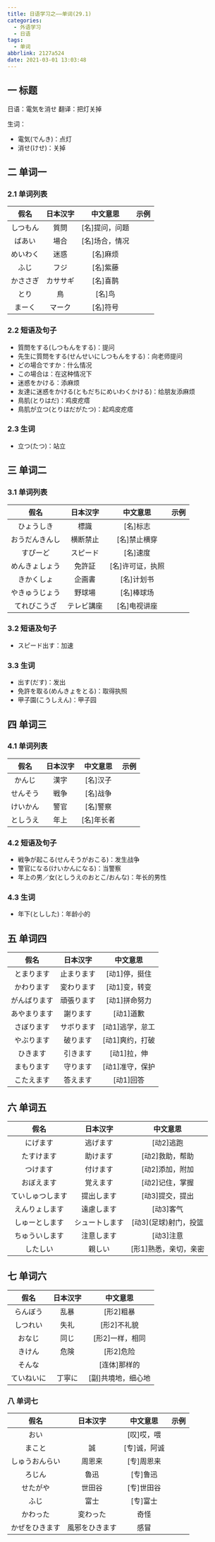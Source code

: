```yaml
---
title: 日语学习之——单词(29.1)
categories:
  - 外语学习
  - 日语
tags:
  - 单词
abbrlink: 2127a524
date: 2021-03-01 13:03:48
---
```

## 一 标题

日语：電気を消せ
翻译：把灯关掉
<!--more-->
生词：

* 電気(でんき)：点灯
* 消せ(けせ)：关掉

## 二 单词一

### 2.1 单词列表

| **假名** | **日本汉字** |  **中文意思**  | **示例** |
| :------: | :----------: | :------------: | :------: |
| しつもん |     質問     | [名]提问，问题 |          |
|  ばあい  |     場合     | [名]场合，情况 |          |
| めいわく |     迷惑     |    [名]麻烦    |          |
|   ふじ   |     フジ     |    [名]紫藤    |          |
| かささぎ |   カササギ   |    [名]喜鹊    |          |
|   とり   |      鳥      |     [名]鸟     |          |
|  まーく  |    マーク    |    [名]符号    |          |

### 2.2 短语及句子

* 質問をする(しつもんをする)：提问
* 先生に質問をする(せんせいにしつもんをする)：向老师提问
* どの場合ですか：什么情况
* この場合は：在这种情况下
* 迷惑をかける：添麻烦
* 友達に迷惑をかける(ともだちにめいわくかける)：给朋友添麻烦
* 鳥肌(とりはだ)：鸡皮疙瘩
* 鳥肌が立つ(とりはだがたつ)：起鸡皮疙瘩

### 2.3 生词

* 立つ(たつ)：站立

## 三 单词二

### 3.1 单词列表

|    **假名**    | **日本汉字** |   **中文意思**   | **示例** |
| :------------: | :----------: | :--------------: | :------: |
|   ひょうしき   |     標識     |     [名]标志     |          |
| おうだんきんし |   横断禁止   |   [名]禁止横穿   |          |
|    すぴーど    |   スピード   |     [名]速度     |          |
| めんきょしょう |    免許証    | [名]许可证，执照 |          |
|   きかくしょ   |    企画書    |    [名]计划书    |          |
| やきゅうじょう |    野球場    |    [名]棒球场    |          |
|  てれびこうざ  |  テレビ講座  |   [名]电视讲座   |          |

### 3.2 短语及句子

* スピード出す：加速

### 3.3 生词

* 出す(だす)：发出
* 免許を取る(めんきょをとる)：取得执照
* 甲子園(こうしえん)：甲子园

## 四 单词三

### 4.1 单词列表

| **假名** | **日本汉字** | **中文意思** | **示例** |
| :------: | :----------: | :----------: | :------: |
|  かんじ  |     漢字     |   [名]汉子   |          |
| せんそう |     戦争     |   [名]战争   |          |
| けいかん |     警官     |   [名]警察   |          |
| としうえ |     年上     |  [名]年长者  |          |

### 4.2 短语及句子

* 戦争が起こる(せんそうがおこる)：发生战争
* 警官になる(けいかんになる)：当警察
* 年上の男／女(としうえのおとこ/おんな)：年长的男性

### 4.3 生词

* 年下(としした)：年龄小的

## 五 单词四

|   **假名**   | **日本汉字** |  **中文意思**   |
| :----------: | :----------: | :-------------: |
|  とまります  |  止まります  |  [动1]停，挺住  |
|  かわります  |  変わります  |  [动1]变，转变  |
| がんばります |  頑張ります  |  [动1]拼命努力  |
| あやまります |   謝ります   |    [动1]道歉    |
|  さぼります  |  サボります  | [动1]逃学，怠工 |
|  やぶります  |   破ります   | [动1]爽约，打破 |
|   ひきます   |   引きます   |   [动1]拉，伸   |
|  まもります  |   守ります   | [动1]准守，保护 |
|  こたえます  |   答えます   |    [动1]回答    |

## 六 单词五

|     **假名**     |  **日本汉字**  |      **中文意思**      |
| :--------------: | :------------: | :--------------------: |
|     にげます     |    逃げます    |       [动2]逃跑        |
|    たすけます    |    助けます    |    [动2]救助，帮助     |
|     つけます     |    付けます    |    [动2]添加，附加     |
|    おぼえます    |    覚えます    |    [动2]记住，掌握     |
| ていしゅつします |   提出します   |    [动3]提交，提出     |
|  えんりょします  |   遠慮します   |       [动3]客气        |
|  しゅーとします  | シュートします | [动3]\(足球)射门，投篮 |
|  ちゅういします  |   注意します   |       [动3]注意        |
|     したしい     |     親しい     | [形1]熟悉，亲切，亲密  |

## 七 单词六

|  **假名**  | **日本汉字** |    **中文意思**    |
| :--------: | :----------: | :----------------: |
|  らんぼう  |     乱暴     |     [形2]粗暴      |
|  しつれい  |     失礼     |    [形2]不礼貌     |
|   おなじ   |     同じ     |  [形2]一样，相同   |
|   きけん   |     危険     |     [形2]危险      |
|   そんな   |              |    [连体]那样的    |
| ていねいに |    丁寧に    | [副]共境地，细心地 |

### 八 单词七

|    **假名**    |  **日本汉字**  | **中文意思** | **示例** |
| :------------: | :------------: | :----------: | :------: |
|      おい      |                |  [叹]哎，喂  |          |
|     まこと     |       誠       | [专]诚，阿诚 |          |
| しゅうおんらい |     周恩来     |  [专]周恩来  |          |
|     ろじん     |      魯迅      |   [专]鲁迅   |          |
|    せたがや    |     世田谷     |  [专]世田谷  |          |
|      ふじ      |      富士      |   [专]富士   |          |
|    かわった    |    変わった    |     奇怪     |          |
| かぜをひきます | 風邪をひきます |     感冒     |          |

